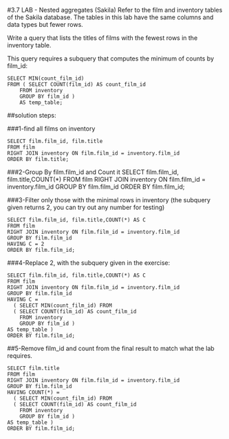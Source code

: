 #3.7 LAB - Nested aggregates (Sakila)
Refer to the film and inventory tables of the Sakila database. The tables in this lab have the same columns and data types but fewer rows.

Write a query that lists the titles of films with the fewest rows in the inventory table.

This query requires a subquery that computes the minimum of counts by film_id:

	SELECT MIN(count_film_id) 
	FROM ( SELECT COUNT(film_id) AS count_film_id
		FROM inventory
		GROUP BY film_id ) 
		AS temp_table;

##solution steps:

###1-find all films on inventory

    SELECT film.film_id, film.title
    FROM film
    RIGHT JOIN inventory ON film.film_id = inventory.film_id
    ORDER BY film.title;

###2-Group By film.film_id and Count it
    SELECT film.film_id, film.title,COUNT(*)
    FROM film
    RIGHT JOIN inventory ON film.film_id = inventory.film_id
    GROUP BY film.film_id
    ORDER BY film.film_id;

###3-Filter only those with the minimal rows in inventory (the subquery given returns 2, you can try out any number for testing)
    
    SELECT film.film_id, film.title,COUNT(*) AS C
    FROM film
    RIGHT JOIN inventory ON film.film_id = inventory.film_id
    GROUP BY film.film_id
    HAVING C = 2
    ORDER BY film.film_id;

###4-Replace 2, with the subquery given in the exercise:

	SELECT film.film_id, film.title,COUNT(*) AS C
    FROM film
    RIGHT JOIN inventory ON film.film_id = inventory.film_id
    GROUP BY film.film_id
    HAVING C = 
      ( SELECT MIN(count_film_id) FROM 
      ( SELECT COUNT(film_id) AS count_film_id
        FROM inventory
        GROUP BY film_id ) 
    AS temp_table )
    ORDER BY film.film_id;
    
##5-Remove film_id and count from the final result to match what the lab requires.

    SELECT film.title
    FROM film
    RIGHT JOIN inventory ON film.film_id = inventory.film_id
    GROUP BY film.film_id
    HAVING COUNT(*) = 
      ( SELECT MIN(count_film_id) FROM 
      ( SELECT COUNT(film_id) AS count_film_id
        FROM inventory
        GROUP BY film_id ) 
    AS temp_table )
    ORDER BY film.film_id;
    
    
